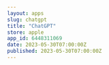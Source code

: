 ```yaml
---
layout: apps
slug: chatgpt
title: "ChatGPT"
store: apple
app_id: 6448311069
date: 2023-05-30T07:00:00Z
published: 2023-05-30T07:00:00Z
---
```

